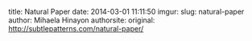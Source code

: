 title: Natural Paper
date: 2014-03-01 11:11:50
imgur: 
slug: natural-paper
author: Mihaela Hinayon
authorsite: 
original: http://subtlepatterns.com/natural-paper/
